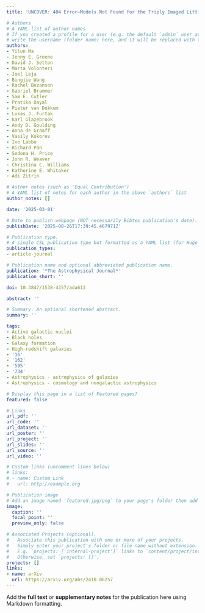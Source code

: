 ```yaml
---
title: 'UNCOVER: 404 Error—Models Not Found for the Triply Imaged Little Red Dot A2744-QSO1'

# Authors
# A YAML list of author names
# If you created a profile for a user (e.g. the default `admin` user at `content/authors/admin/`), 
# write the username (folder name) here, and it will be replaced with their full name and linked to their profile.
authors:
- Yilun Ma
- Jenny E. Greene
- David J. Setton
- Marta Volonteri
- Joel Leja
- Bingjie Wang
- Rachel Bezanson
- Gabriel Brammer
- Sam E. Cutler
- Pratika Dayal
- Pieter van Dokkum
- Lukas J. Furtak
- Karl Glazebrook
- Andy D. Goulding
- Anna de Graaff
- Vasily Kokorev
- Ivo Labbe
- Richard Pan
- Sedona H. Price
- John R. Weaver
- Christina C. Williams
- Katherine E. Whitaker
- Adi Zitrin

# Author notes (such as 'Equal Contribution')
# A YAML list of notes for each author in the above `authors` list
author_notes: []

date: '2025-03-01'

# Date to publish webpage (NOT necessarily Bibtex publication's date).
publishDate: '2025-08-26T17:39:45.467971Z'

# Publication type.
# A single CSL publication type but formatted as a YAML list (for Hugo requirements).
publication_types:
- article-journal

# Publication name and optional abbreviated publication name.
publication: '*The Astrophysical Journal*'
publication_short: ''

doi: 10.3847/1538-4357/ada613

abstract: ''

# Summary. An optional shortened abstract.
summary: ''

tags:
- Active galactic nuclei
- Black holes
- Galaxy formation
- High-redshift galaxies
- '16'
- '162'
- '595'
- '734'
- Astrophysics - astrophysics of galaxies
- Astrophysics - cosmology and nongalactic astrophysics

# Display this page in a list of Featured pages?
featured: false

# Links
url_pdf: ''
url_code: ''
url_dataset: ''
url_poster: ''
url_project: ''
url_slides: ''
url_source: ''
url_video: ''

# Custom links (uncomment lines below)
# links:
# - name: Custom Link
#   url: http://example.org

# Publication image
# Add an image named `featured.jpg/png` to your page's folder then add a caption below.
image:
  caption: ''
  focal_point: ''
  preview_only: false

# Associated Projects (optional).
#   Associate this publication with one or more of your projects.
#   Simply enter your project's folder or file name without extension.
#   E.g. `projects: ['internal-project']` links to `content/project/internal-project/index.md`.
#   Otherwise, set `projects: []`.
projects: []
links:
- name: arXiv
  url: https://arxiv.org/abs/2410.06257
---
```


Add the **full text** or **supplementary notes** for the publication here using Markdown formatting.
